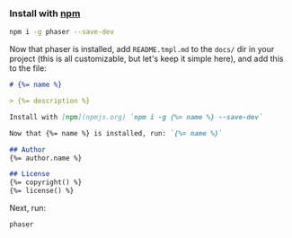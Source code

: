 ### Install with [npm](npmjs.org)

```bash
npm i -g phaser --save-dev
```

Now that phaser is installed, add `README.tmpl.md` to the `docs/` dir in your project (this is all customizable, but let's keep it simple here), and add this to the file:

```markdown
# {%= name %}

> {%= description %}

Install with [npm](npmjs.org) `npm i -g {%= name %} --save-dev`

Now that {%= name %} is installed, run: `{%= name %}`

## Author
{%= author.name %}

## License
{%= copyright() %}
{%= license() %}
```

Next, run:

```bash
phaser
```